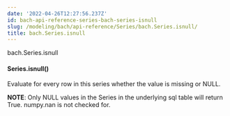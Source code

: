 ```yaml
---
date: '2022-04-26T12:27:56.237Z'
id: bach-api-reference-series-bach-series-isnull
slug: /modeling/bach/api-reference/Series/bach.Series.isnull/
title: bach.Series.isnull
---
```


bach.Series.isnull


#### Series.isnull()
Evaluate for every row in this series whether the value is missing or NULL.

**NOTE**: Only NULL values in the Series in the underlying sql table will return True. numpy.nan is not
checked for.

<!-- !! processed by numpydoc !! -->

